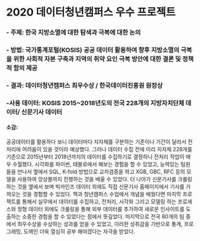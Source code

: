 # 2020 데이터청년캠퍼스 우수 프로젝트

### - 주제: 한국 지방소멸에 대한 탐색과 극복에 대한 논의

### - 방법: 국가통계포털(KOSIS) 공공 데이터 활용하여 향후 지방소멸의 극복을 위한 사회적 자본 구축과 지역의 취약 요인 극복 방안에 대한 결론 및 정책적 함의 제공

### - 결과: 데이터청년캠퍼스 최우수상 / 한국데이터진흥원 원장상

### -사용 데이터: KOSIS 2015~2018년도의 전국 228개의 지방자치단체 데이터/ 신문기사 데이터

#### 소감: 
공공데이터를 활용하다 보니 데이터마다 지자체를 구분하는 기준이나 기간이 달라서 전처리에 어려움이 있을 것이라 예상했다. 
그러나 데이터 수집 전에 미리 지자체 228개를 기준으로 2015년부터 2018년까지의 데이터를 수집하기로 결정하니 전처리 작업이 매우 수월했다. 
시각화를 파이썬, 태블로에서 해보는 경험을 할 수 있었고, 능력있는 팀원들을 만나서 옆에서 SQL, K-fold 방법으로 교차검증을 하고 
XGB, GBC, RFC 등의 모델을 사용하여 앙상블까지 진행하는 것을 배울 수 있었다. 더 나아가 신문기사를 크롤링하는 것을 옆에서 보며 
빅카인즈 데이터 외에도 직접 신문기사 홈페이지에서 기사를 가져오는 것을 경험할 수 있었다. 책과 청년캠퍼스 수업에서 개념을 배웠다면
마지막 프로젝트를 통해서 실무에서 데이터를 수집하고, 전처리, 시각화 그리고 모델링 하는 프로세스와 정형 데이터 외에도 크롤링을 통해
외부 데이터를 추가하여 새로운 인사이트를 도출하는 소중한 경험을 할 수 있었다는 점에서 뜻깊었다. 
마지막으로 전국 80개의 팀 중에서 최우수상을 수상하는 성과를 얻을 수 있었고, 이러한 성취감을 기반으로 통계, 프로그래밍, 도메인 더욱 열심히 공부 해야겠다는 자극을 받았다. 

